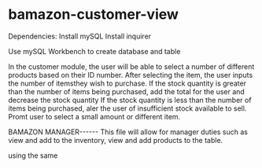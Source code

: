 # bamazon-customer-view

Dependencies:
Install mySQL
Install inquirer

Use mySQL Workbench to create database and table 


In the customer module, the user will be able to select a number of different products based on their ID number. 
After selecting the item, the user inputs the number of itemsthey wish to purchase.
If the stock quantity is greater than the number of items being purchased, add the total for the user and decrease the stock quantity
If the stock quantity is less than the number of items being purchased, aler the user of insufficient stock available to sell. 
Promt user to select a small amount or different item. 


BAMAZON MANAGER------
 This file will allow for manager duties such as view and add to the inventory, view and add products to the table. 

 using the same 


